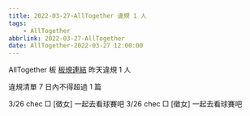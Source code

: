 ```yaml
---
title: 2022-03-27-AllTogether 違規 1 人
tags:
    - AllTogether
abbrlink: 2022-03-27-AllTogether
date: AllTogether-2022-03-27 12:00:00
---
```

AllTogether 板 [板規連結](https://www.ptt.cc/bbs/AllTogether/M.1643211430.A.5FB.html)
昨天違規 1 人
<!-- more -->

違規清單
7 日內不得超過 1 篇

3/26 chec □ [徵女] 一起去看球賽吧
3/26 chec □ [徵女] 一起去看球賽吧